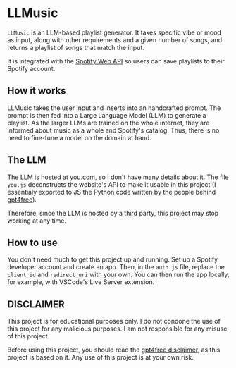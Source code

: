 # LLMusic

`LLMusic` is an LLM-based playlist generator. It takes specific vibe or mood as input, along with other requirements and a given number of songs, and returns a playlist of songs that match the input.

It is integrated with the [Spotify Web API](https://developer.spotify.com/documentation/web-api/) so users can save playlists to their Spotify account.

## How it works

LLMusic takes the user input and inserts into an handcrafted prompt. The prompt is then fed into a Large Language Model (LLM) to generate a playlist. As the larger LLMs are trained on the whole internet, they are informed about music as a whole and Spotify's catalog. Thus, there is no need to fine-tune a model on the domain at hand.

## The LLM

The LLM is hosted at [you.com](you.com), so I don't have many details about it. The file `you.js` deconstructs the website's API to make it usable in this project (I essentialy exported to JS the Python code written by the people behind [gpt4free](https://github.com/xtekky/gpt4free)).

Therefore, since the LLM is hosted by a third party, this project may stop working at any time.

## How to use

You don't need much to get this project up and running. Set up a Spotify developer account and create an app. Then, in the `auth.js` file, replace the `client_id` and `redirect_uri` with your own. You can then run the app locally, for example, with VSCode's Live Server extension.

## DISCLAIMER

This project is for educational purposes only. I do not condone the use of this project for any malicious purposes. I am not responsible for any misuse of this project.

Before using this project, you should read the [gpt4free disclaimer](https://github.com/xtekky/gpt4free), as this project is based on it. Any use of this project is at your own risk.